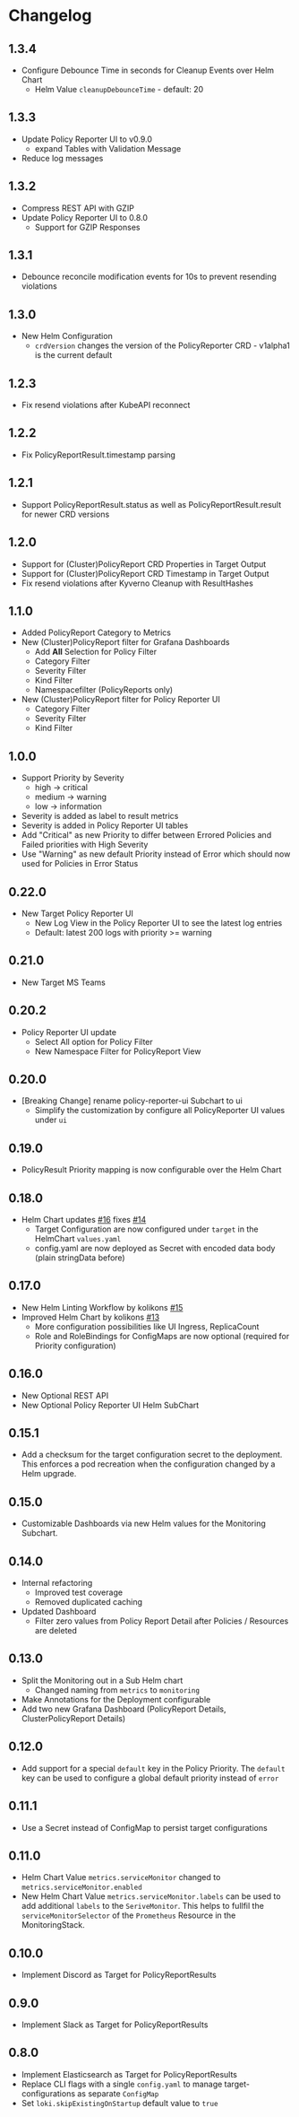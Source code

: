 # Changelog

## 1.3.4

* Configure Debounce Time in seconds for Cleanup Events over Helm Chart
    * Helm Value `cleanupDebounceTime` - default: 20

## 1.3.3

* Update Policy Reporter UI to v0.9.0
    * expand Tables with Validation Message
* Reduce log messages

## 1.3.2

* Compress REST API with GZIP
* Update Policy Reporter UI to 0.8.0
    * Support for GZIP Responses

## 1.3.1

* Debounce reconcile modification events for 10s to prevent resending violations

## 1.3.0

* New Helm Configuration
    * `crdVersion` changes the version of the PolicyReporter CRD - v1alpha1 is the current default

## 1.2.3

* Fix resend violations after KubeAPI reconnect

## 1.2.2

* Fix PolicyReportResult.timestamp parsing

## 1.2.1

* Support PolicyReportResult.status as well as PolicyReportResult.result for newer CRD versions

## 1.2.0

* Support for (Cluster)PolicyReport CRD Properties in Target Output
* Support for (Cluster)PolicyReport CRD Timestamp in Target Output
* Fix resend violations after Kyverno Cleanup with ResultHashes

## 1.1.0

* Added PolicyReport Category to Metrics
* New (Cluster)PolicyReport filter for Grafana Dashboards
    * Add __All__ Selection for Policy Filter
    * Category Filter
    * Severity Filter
    * Kind Filter
    * Namespacefilter (PolicyReports only)
* New (Cluster)PolicyReport filter for Policy Reporter UI
    * Category Filter
    * Severity Filter
    * Kind Filter

## 1.0.0

* Support Priority by Severity
    * high -> critical
    * medium -> warning
    * low -> information
* Severity is added as label to result metrics
* Severity is added in Policy Reporter UI tables
* Add "Critical" as new Priority to differ between Errored Policies and Failed priorities with High Severity
* Use "Warning" as new default Priority instead of Error which should now used for Policies in Error Status

## 0.22.0

* New Target Policy Reporter UI
  * New Log View in the Policy Reporter UI to see the latest log entries
  * Default: latest 200 logs with priority >= warning

## 0.21.0

* New Target MS Teams

## 0.20.2

* Policy Reporter UI update
  * Select All option for Policy Filter
  * New Namespace Filter for PolicyReport View

## 0.20.0

* [Breaking Change] rename policy-reporter-ui Subchart to ui
    * Simplify the customization by configure all PolicyReporter UI values under `ui`

## 0.19.0

* PolicyResult Priority mapping is now configurable over the Helm Chart

## 0.18.0

* Helm Chart updates [#16](https://github.com/fjogeleit/policy-reporter/pull/16) fixes [#14](https://github.com/fjogeleit/policy-reporter/issues/14)
    * Target Configuration are now configured under `target` in the HelmChart `values.yaml`
    * config.yaml are now deployed as Secret with encoded data body (plain stringData before)

## 0.17.0

* New Helm Linting Workflow by kolikons [#15](https://github.com/fjogeleit/policy-reporter/pull/15)
* Improved Helm Chart by kolikons [#13](https://github.com/fjogeleit/policy-reporter/pull/13)
    * More configuration possibilities like UI Ingress, ReplicaCount
    * Role and RoleBindings for ConfigMaps are now optional (required for Priority configuration)
## 0.16.0

* New Optional REST API
* New Optional Policy Reporter UI Helm SubChart

## 0.15.1

* Add a checksum for the target configuration secret to the deployment. This enforces a pod recreation when the configuration changed by a Helm upgrade.

## 0.15.0

* Customizable Dashboards via new Helm values for the Monitoring Subchart.
## 0.14.0

* Internal refactoring
    * Improved test coverage
    * Removed duplicated caching
* Updated Dashboard
    * Filter zero values from Policy Report Detail after Policies / Resources are deleted

## 0.13.0

* Split the Monitoring out in a Sub Helm chart
    * Changed naming from `metrics` to `monitoring`
* Make Annotations for the Deployment configurable
* Add two new Grafana Dashboard (PolicyReport Details, ClusterPolicyReport Details)

## 0.12.0

* Add support for a special `default` key in the Policy Priority. The `default` key can be used to configure a global default priority instead of `error`

## 0.11.1

* Use a Secret instead of ConfigMap to persist target configurations

## 0.11.0

* Helm Chart Value `metrics.serviceMonitor` changed to `metrics.serviceMonitor.enabled`
* New Helm Chart Value `metrics.serviceMonitor.labels` can be used to add additional `labels` to the `SeriveMonitor`. This helps to fullfil the `serviceMonitorSelector` of the `Prometheus` Resource in the MonitoringStack.

## 0.10.0

* Implement Discord as Target for PolicyReportResults

## 0.9.0

* Implement Slack as Target for PolicyReportResults

## 0.8.0

* Implement Elasticsearch as Target for PolicyReportResults
* Replace CLI flags with a single `config.yaml` to manage target-configurations as separate `ConfigMap`
* Set `loki.skipExistingOnStartup` default value to `true`
